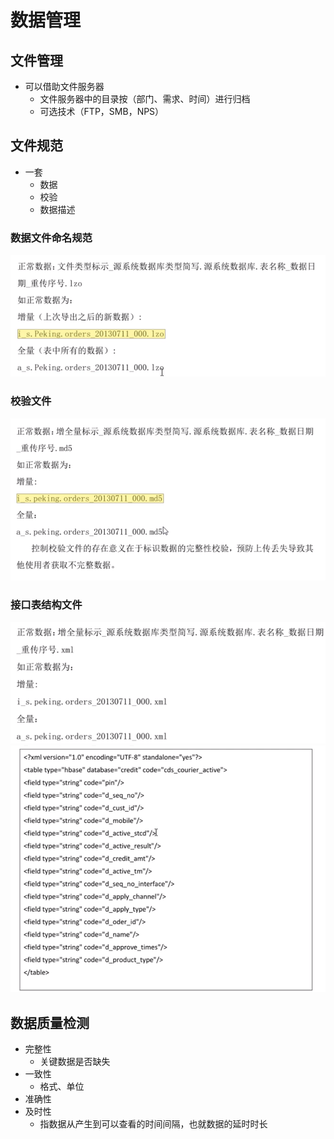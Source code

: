 # 数据管理
## 文件管理
- 可以借助文件服务器
  - 文件服务器中的目录按（部门、需求、时间）进行归档
  - 可选技术（FTP，SMB，NPS）

## 文件规范
- 一套
  - 数据
  - 校验
  - 数据描述

### 数据文件命名规范
<div style="zoom:80%" align="center"><img src="./pic/1.png"></div>

### 校验文件
<div style="zoom:80%" align="center"><img src="./pic/2.png"></div>

### 接口表结构文件
<div style="zoom:80%" align="center"><img src="./pic/3.png"></div>

<div style="zoom:80%" align="center"><img src="./pic/4.png"></div>

## 数据质量检测
- 完整性
  - 关键数据是否缺失
- 一致性
  - 格式、单位
- 准确性
- 及时性
  - 指数据从产生到可以查看的时间间隔，也就数据的延时时长